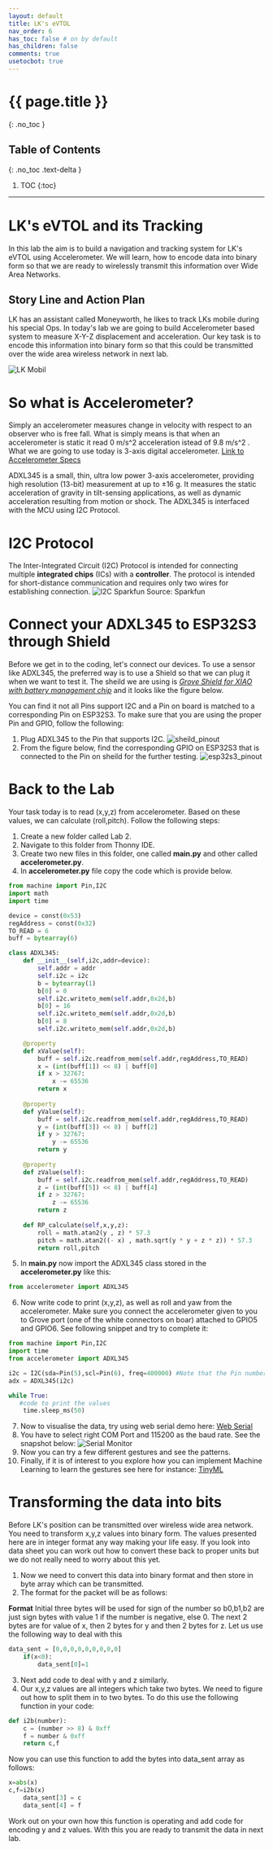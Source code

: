 ```yaml
---
layout: default
title: LK's eVTOL
nav_order: 6
has_toc: false # on by default
has_children: false
comments: true
usetocbot: true
---
```

# {{ page.title }}
{: .no_toc }

## Table of Contents
{: .no_toc .text-delta }

1. TOC
{:toc}
---

# LK's eVTOL and its Tracking
In this lab the aim is to build a navigation and tracking system for LK's eVTOL using Accelerometer. We will learn, how to encode data into binary form so that we are ready to wirelessly transmit this information over Wide Area Networks.

## Story Line and Action Plan
LK has an assistant called Moneyworth, he likes to track LKs mobile during his special Ops. In today's lab we are going to build Accelerometer based system to measure X-Y-Z displacement and acceleration. Our key task is to encode this information into binary form so that this could be transmitted over the wide area wireless network in next lab.

![LK Mobil](./assets/vehicle.png)


# So what is Accelerometer?
Simply an accelerometer measures change in velocity with respect to an observer who is free fall. What is simply means is that when an accelerometer is static it read 0 m/s^2 acceleration istead of 9.8 m/s^2 . What we are going to use today is 3-axis digital accelerometer. 
[Link to Accelerometer Specs](https://www.seeedstudio.com/Grove-3-Axis-Digital-Accelerometer-16g.html)

ADXL345 is a small, thin, ultra low power 3-axis accelerometer, providing high resolution (13-bit) measurement at up to ±16 g. It measures the static acceleration of gravity in tilt-sensing applications, as well as dynamic acceleration resulting from motion or shock. The ADXL345 is interfaced with the MCU using I2C Protocol.


# I2C Protocol

The Inter-Integrated Circuit (I2C) Protocol is intended for connecting multiple **integrated chips** (ICs) with a **controller**. The protocol is intended for short-distance communication and requires only two wires for establishing connection.
![I2C Sparkfun](https://cdn.sparkfun.com/assets/learn_tutorials/8/2/I2C-Block-Diagram.jpg)
Source: Sparkfun

# Connect your ADXL345 to ESP32S3 through Shield
Before we get in to the coding, let's connect our devices. To use a sensor like ADXL345, the preferred way is to use a Shield so that we can plug it when we want to test it. The sheild we are using is [*Grove Shield for XIAO with battery management chip*](https://wiki.seeedstudio.com/Grove-Shield-for-Seeeduino-XIAO-embedded-battery-management-chip/) and it looks like the figure below.

You can find it not all Pins support I2C and a Pin on board is matched to a corresponding Pin on ESP32S3. To make sure that you are using the proper Pin and GPIO, follow the following:

1. Plug ADXL345 to the Pin that supports I2C.
![sheild_pinout](../global_assets/esp32s3/shield_pinout.png)
2. From the figure below, find the corresponding GPIO on ESP32S3 that is connected to the Pin on sheild for the further testing.
![esp32s3_pinout](../global_assets/esp32s3/esp32s3_pinout.png)

# Back to the Lab

Your task today is to read (x,y,z) from accelerometer. Based on these values, we can calculate (roll,pitch). Follow the following steps:
1. Create a new folder called Lab 2.
2. Navigate to this folder from Thonny IDE.
3. Create two new files in this folder, one called **main.py** and other called **accelerometer.py**.
4. In **accelerometer.py** file copy the code which is provide below.

```python
from machine import Pin,I2C
import math
import time

device = const(0x53)
regAddress = const(0x32)
TO_READ = 6
buff = bytearray(6)

class ADXL345:
    def __init__(self,i2c,addr=device):
        self.addr = addr
        self.i2c = i2c
        b = bytearray(1)
        b[0] = 0
        self.i2c.writeto_mem(self.addr,0x2d,b)
        b[0] = 16
        self.i2c.writeto_mem(self.addr,0x2d,b)
        b[0] = 8
        self.i2c.writeto_mem(self.addr,0x2d,b)

    @property
    def xValue(self):
        buff = self.i2c.readfrom_mem(self.addr,regAddress,TO_READ)
        x = (int(buff[1]) << 8) | buff[0]
        if x > 32767:
            x -= 65536
        return x
   
    @property
    def yValue(self):
        buff = self.i2c.readfrom_mem(self.addr,regAddress,TO_READ)
        y = (int(buff[3]) << 8) | buff[2]
        if y > 32767:
            y -= 65536
        return y
     
    @property   
    def zValue(self): 
        buff = self.i2c.readfrom_mem(self.addr,regAddress,TO_READ)
        z = (int(buff[5]) << 8) | buff[4]
        if z > 32767:
            z -= 65536
        return z
           
    def RP_calculate(self,x,y,z):
        roll = math.atan2(y , z) * 57.3
        pitch = math.atan2((- x) , math.sqrt(y * y + z * z)) * 57.3
        return roll,pitch

```
5. In **main.py** now import the ADXL345 class stored in the **accelerometer.py** like this:

```python
from accelerometer import ADXL345
```
6. Now write code to print (x,y,z), as well as roll and yaw from the accelerometer. Make sure you connect the accelerometer given to you to Grove port (one of the white connectors on boar) attached to GPIO5 and GPIO6. See following snippet and try to complete it:

```python
from machine import Pin,I2C
import time
from accelerometer import ADXL345

i2c = I2C(sda=Pin(5),scl=Pin(6), freq=400000) #Note that the Pin number relies on the Pin you are actually using.
adx = ADXL345(i2c)

while True:
   #code to print the values
    time.sleep_ms(50)
```

<!-- ```python
from machine import Pin,I2C
import time
from accelerometer import ADXL345
 
# ESP32-S3: Changed I2C pins to GPIO5 (SDA) and GPIO6 (SCL) (search for I2C at https://wiki.seeedstudio.com/xiao_esp32s3_with_micropython/#i2c)
# Changed frequency from 10000 to 100000 for stable communication
i2c =I2C(sda=Pin(5),scl=Pin(6), freq=400000)
i2c.scan()
adx = ADXL345(i2c)
while True:
    x = adx.xValue
    y = adx.yValue
    z = adx.zValue
    roll, pitch = adx.RP_calculate(x, y, z)
    print(f"X:{x}, Y:{y}, Z:{z}, Roll:{roll:.2f}, Pitch:{pitch:.2f}")
    time.sleep_ms(50)
``` -->


7. Now to visualise the data, try using web serial demo here: [Web Serial](https://sekigon-gonnoc.github.io/web-serial-plotter/)
8. You have to select right COM Port and 115200 as the baud rate. See the snapshot below:
![Serial Monitor](../global_assets/signals.png)
9. Now you can try a few different gestures and see the patterns.
10. Finally, if it is of interest to you explore how you can implement Machine Learning to learn the gestures see here for instance: [TinyML](https://dev.to/tkeyo/tinyml-machine-learning-on-esp32-with-micropython-38a6)

# Transforming the data into bits
Before LK's position can be transmitted over wireless wide area network. You need to transform x,y,z values into binary form. The values presented here are in integer format any way making your life easy. If you look into data sheet you can work out how to convert these back to proper units but we do not really need to worry about this yet.
1. Now we need to convert this data into binary format and then store in byte array which can be transmitted. 
2. The format for the packet will be as follows:

**Format** 
Initial three bytes will be used for sign of the number so b0,b1,b2 are just sign bytes with value 1 if the number is negative, else 0. The next 2 bytes are for value of x, then 2 bytes for y and then 2 bytes for z.
Let us use the following way to deal with this

```python
data_sent = [0,0,0,0,0,0,0,0,0]
    if(x<0):
        data_sent[0]=1
```

3. Next add code to deal with y and z similarly.
4. Our x,y,z values are all integers which take two bytes. We need to figure out how to split them in to two bytes. To do this use the following function in your code:

```python
def i2b(number):
    c = (number >> 8) & 0xff
    f = number & 0xff
    return c,f
```

Now you can use this function to add the bytes into data_sent array as follows:

```python
x=abs(x)
c,f=i2b(x)
    data_sent[3] = c
    data_sent[4] = f
```

Work out on your own how this function is operating and add code for encoding y and z values. With this you are ready to transmit the data in next lab. 





